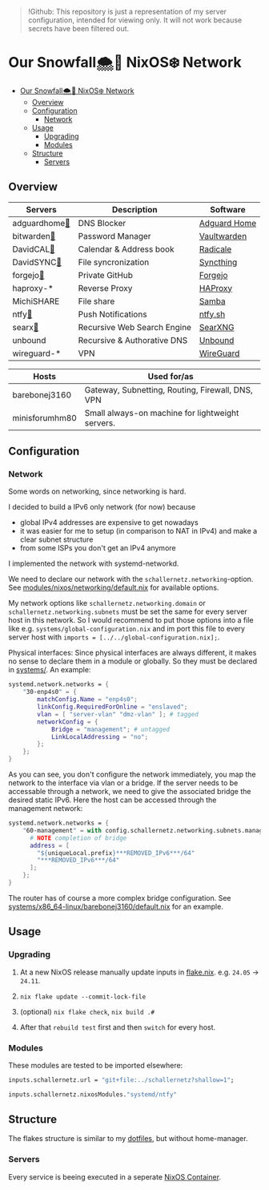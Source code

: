 > !Github: This repository is just a representation of my server configuration, intended for viewing only. It will not work because secrets have been filtered out.

# Our Snowfall🌨️🍂 NixOS❄️ Network

-   [Our Snowfall🌨️🍂 NixOS❄️ Network](#our-snowfall️-nixos️-network)
    -   [Overview](#overview)
    -   [Configuration](#configuration)
        -   [Network](#network)
    -   [Usage](#usage)
        -   [Upgrading](#upgrading)
        -   [Modules](#modules)
    -   [Structure](#structure)
        -   [Servers](#servers)

## Overview

| Servers                                                   | Description                 | Software                                                   |
| --------------------------------------------------------- | --------------------------- | ---------------------------------------------------------- |
| adguardhome[🔗](https://adguardhome.lan.***REMOVED_DOMAIN***/) | DNS Blocker                 | [Adguard Home](https://github.com/AdguardTeam/AdGuardHome) |
| bitwarden[🔗](https://bitwarden.lan.***REMOVED_DOMAIN***/)     | Password Manager            | [Vaultwarden](https://github.com/dani-garcia/vaultwarden)  |
| DavidCAL[🔗](https://davidcal.lan.***REMOVED_DOMAIN***/.web/)  | Calendar & Address book     | [Radicale](https://github.com/Kozea/Radicale)              |
| DavidSYNC[🔗](https://davidsync.lan.***REMOVED_DOMAIN***/)     | File syncronization         | [Syncthing](https://github.com/syncthing/syncthing)        |
| forgejo[🔗](https://forgejo.lan.***REMOVED_DOMAIN***)          | Private GitHub              | [Forgejo](https://forgejo.org/)                            |
| haproxy-\*                                                | Reverse Proxy               | [HAProxy](https://github.com/haproxy/haproxy)              |
| MichiSHARE                                                | File share                  | [Samba](https://wiki.nixos.org/wiki/Samba)                 |
| ntfy[🔗](https://ntfy.lan.***REMOVED_DOMAIN***/)               | Push Notifications          | [ntfy.sh](https://github.com/binwiederhier/ntfy)           |
| searx[🔗](https://searx.***REMOVED_DOMAIN***/)                 | Recursive Web Search Engine | [SearXNG](https://github.com/searxng/searxng)              |
| unbound                                                   | Recursive & Authorative DNS | [Unbound](https://github.com/NLnetLabs/unbound)            |
| wireguard-\*                                              | VPN                         | [WireGuard](https://www.wireguard.com/)                    |

| Hosts          | Used for/as                                      |
| -------------- | ------------------------------------------------ |
| barebonej3160  | Gateway, Subnetting, Routing, Firewall, DNS, VPN |
| minisforumhm80 | Small always-on machine for lightweight servers. |

## Configuration

### Network

Some words on networking, since networking is hard.

I decided to build a IPv6 only network (for now) because

-   global IPv4 addresses are expensive to get nowadays
-   it was easier for me to setup (in comparison to NAT in IPv4) and make a clear subnet structure
-   from some ISPs you don't get an IPv4 anymore

I implemented the network with systemd-networkd.

We need to declare our network with the `schallernetz.networking`-option. See [modules/nixos/networking/default.nix](https://github.com/dafitt/schallernetz/blob/main/modules/nixos/networking/default.nix) for available options.

My network options like `schallernetz.networking.domain` or `schallernetz.networking.subnets` must be set the same for every server host in this network. So I would recommend to put those options into a file like e.g. `systems/global-configuration.nix` and im port this file to every server host with `imports = [../../global-configuration.nix];`.

Physical interfaces: Since physical interfaces are always different, it makes no sense to declare them in a module or globally. So they must be declared in [systems/](https://github.com/dafitt/schallernetz/blob/main/systems/). An example:

```nix
systemd.network.networks = {
    "30-enp4s0" = {
        matchConfig.Name = "enp4s0";
        linkConfig.RequiredForOnline = "enslaved";
        vlan = [ "server-vlan" "dmz-vlan" ]; # tagged
        networkConfig = {
            Bridge = "management"; # untagged
            LinkLocalAddressing = "no";
        };
    };
}
```

As you can see, you don't configure the network immediately, you map the network to the interface via vlan or a bridge. If the server needs to be accessable through a network, we need to give the associated bridge the desired static IPv6. Here the host can be accessed through the management network:

```nix
systemd.network.networks = {
    "60-management" = with config.schallernetz.networking.subnets.management; {
      # NOTE completion of bridge
      address = [
        "${uniqueLocal.prefix}***REMOVED_IPv6***/64"
        "***REMOVED_IPv6***/64"
      ];
    };
}
```

The router has of course a more complex bridge configuration. See [systems/x86_64-linux/barebonej3160/default.nix](https://github.com/dafitt/schallernetz/blob/main/systems/x86_64-linux/barebonej3160/default.nix) for an example.

## Usage

### Upgrading

1. At a new NixOS release manually update inputs in [flake.nix](https://github.com/dafitt/schallernetz/blob/main/flake.nix). e.g. `24.05` -> `24.11`.

2. `nix flake update --commit-lock-file`

3. (optional) `nix flake check`, `nix build .#`

4. After that `rebuild test` first and then `switch` for every host.

### Modules

These modules are tested to be imported elsewhere:

```nix
inputs.schallernetz.url = "git+file:../schallernetz?shallow=1";

inputs.schallernetz.nixosModules."systemd/ntfy"
```

## Structure

The flakes structure is similar to my [dotfiles](https://github.com/dafitt/dotfiles?tab=readme-ov-file#structure), but without home-manager.

### Servers

Every service is beeing executed in a seperate [NixOS Container](https://wiki.nixos.org/wiki/NixOS_Containers).
